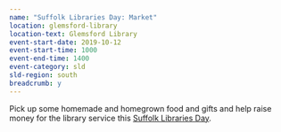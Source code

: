 ```yaml
---
name: "Suffolk Libraries Day: Market"
location: glemsford-library
location-text: Glemsford Library
event-start-date: 2019-10-12
event-start-time: 1000
event-end-time: 1400
event-category: sld
sld-region: south
breadcrumb: y
---
```


Pick up some homemade and homegrown food and gifts and help raise money for the library service this [Suffolk Libraries Day](/suffolk-libraries-day/).
